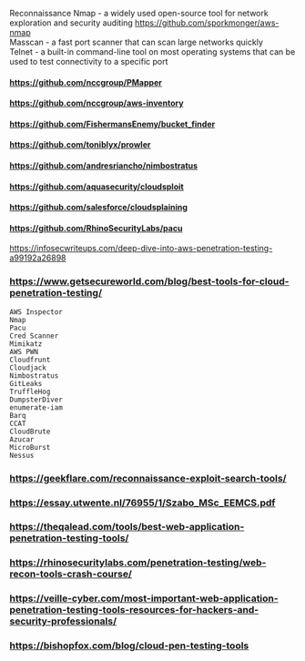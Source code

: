 Reconnaissance
Nmap - a widely used open-source tool for network exploration and security auditing https://github.com/sporkmonger/aws-nmap<br>
Masscan - a fast port scanner that can scan large networks quickly <br>
Telnet - a built-in command-line tool on most operating systems that can be used to test connectivity to a specific port <br>

#### https://github.com/nccgroup/PMapper
#### https://github.com/nccgroup/aws-inventory
#### https://github.com/FishermansEnemy/bucket_finder 
#### https://github.com/toniblyx/prowler
#### https://github.com/andresriancho/nimbostratus
#### https://github.com/aquasecurity/cloudsploit
#### https://github.com/salesforce/cloudsplaining
#### https://github.com/RhinoSecurityLabs/pacu
https://infosecwriteups.com/deep-dive-into-aws-penetration-testing-a99192a26898

### https://www.getsecureworld.com/blog/best-tools-for-cloud-penetration-testing/
    AWS Inspector
    Nmap
    Pacu
    Cred Scanner
    Mimikatz
    AWS PWN
    Cloudfrunt
    Cloudjack
    Nimbostratus
    GitLeaks
    TruffleHog
    DumpsterDiver
    enumerate-iam
    Barq
    CCAT
    CloudBrute
    Azucar
    MicroBurst
    Nessus
### https://geekflare.com/reconnaissance-exploit-search-tools/
### https://essay.utwente.nl/76955/1/Szabo_MSc_EEMCS.pdf 
### https://theqalead.com/tools/best-web-application-penetration-testing-tools/
### https://rhinosecuritylabs.com/penetration-testing/web-recon-tools-crash-course/
### https://veille-cyber.com/most-important-web-application-penetration-testing-tools-resources-for-hackers-and-security-professionals/
### https://bishopfox.com/blog/cloud-pen-testing-tools
